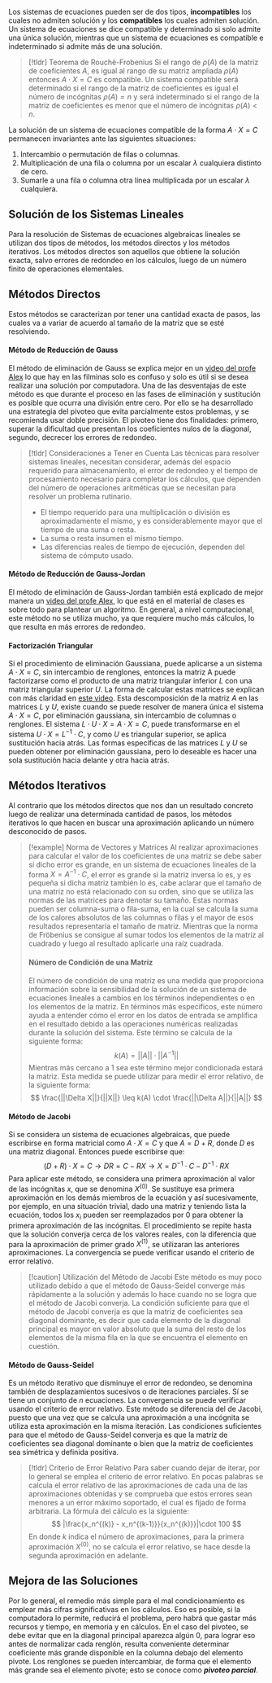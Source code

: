 Los sistemas de ecuaciones pueden ser de dos tipos, **incompatibles** los cuales no admiten solución y los **compatibles** los cuales admiten solución. Un sistema de ecuaciones se dice compatible y determinado si solo admite una única solución, mientras que un sistema de ecuaciones es compatible e indeterminado si admite más de una solución.

>[!tldr] Teorema de Rouchè-Frobenius
>Si el rango de $\rho(A)$ de la matriz de coeficientes $A$, es igual al rango de su matriz ampliada $\rho(A)$ entonces $A\cdot X=C$ es compatible.
>Un sistema compatible será determinado si el rango de la matriz de coeficientes es igual el número de incógnitas $\rho(A)=n$ y será indeterminado si el rango de la matriz de coeficientes es menor que el número de incógnitas $\rho(A)<n$.

La solución de un sistema de ecuaciones compatible de la forma $A\cdot X=C$ permanecen invariantes ante las siguientes situaciones:

1. Intercambio o permutación de filas o columnas.
2. Multiplicación de una fila o columna por un escalar $\lambda$ cualquiera distinto de cero.
3. Sumarle a una fila o columna otra línea multiplicada por un escalar $\lambda$ cualquiera.

## Solución de los Sistemas Lineales

Para la resolución de Sistemas de ecuaciones algebraicas lineales se utilizan dos tipos de métodos, los métodos directos y los métodos iterativos.
Los métodos directos son aquellos que obtiene la solución exacta, salvo errores de redondeo en los cálculos, luego de un número finito de operaciones elementales.

## Métodos Directos

Estos métodos se caracterizan por tener una cantidad exacta de pasos, las cuales va a variar de acuerdo al tamaño de la matriz que se esté resolviendo.

#### Método de Reducción de Gauss

El método de eliminación de Gauss se explica mejor en un [video del profe Alex](https://www.youtube.com/watch?v=XRcx8-2lLJI) lo que hay en las filminas solo es confuso y solo es útil si se desea realizar una solución por computadora.
Una de las desventajas de este método es que durante el proceso en las fases de eliminación y sustitución es posible que ocurra una división entre cero. Por ello se ha desarrollado una estrategia del pivoteo que evita parcialmente estos problemas, y se recomienda usar doble precisión.
El pivoteo tiene dos finalidades: primero, superar la dificultad que presentan los coeficientes nulos de la diagonal, segundo, decrecer los errores de redondeo.

>[!tldr] Consideraciones a Tener en Cuenta
>Las técnicas para resolver sistemas lineales, necesitan considerar, además del espacio requerido para almacenamiento, el error de redondeo y el tiempo de procesamiento necesario para completar los cálculos, que dependen del número de operaciones aritméticas que se necesitan para resolver un problema rutinario.
>- El tiempo requerido para una multiplicación o división es aproximadamente el mismo, y es considerablemente mayor que el tiempo de una suma o resta.
>- La suma o resta insumen el mismo tiempo.
>- Las diferencias reales de tiempo de ejecución, dependen del sistema de cómputo usado.
#### Método de Reducción de Gauss-Jordan

El método de eliminación de Gauss-Jordan también está explicado de mejor manera un [video del profe Alex](https://www.youtube.com/watch?v=dFmGzr1j6eY), lo que está en el material de clases es sobre todo para plantear un algoritmo.
En general, a nivel computacional, este método no se utiliza mucho, ya que requiere mucho más cálculos, lo que resulta en más errores de redondeo.

#### Factorización Triangular

Si el procedimiento de eliminación Gaussiana, puede aplicarse a un sistema $A\cdot X=C$, sin intercambio de renglones, entonces la matriz A puede factorizarse como el producto de una matriz triangular inferior $L$ con una matriz triangular superior $U$. La forma de calcular estas matrices se explican con más claridad en [este video](https://www.youtube.com/watch?v=FBMhuvsDP_w). 
Esta descomposición de la matriz $A$ en las matrices $L$ y $U$, existe cuando se puede resolver de manera única el sistema $A \cdot X = C$, por eliminación gaussiana, sin intercambio de columnas o renglones.
El sistema $L \cdot U \cdot X = A \cdot X = C$, puede transformarse en el sistema $U\cdot X = L^{-1}\cdot C$, y como $U$ es triangular superior, se aplica sustitución hacia atrás. Las formas específicas de las matrices $L$ y $U$ se pueden obtener por eliminación gaussiana, pero lo deseable es hacer una sola sustitución hacia delante y otra hacia atrás.

## Métodos Iterativos

Al contrario que los métodos directos que nos dan un resultado concreto luego de realizar una determinada cantidad de pasos, los métodos iterativos lo que hacen en buscar una aproximación aplicando un número desconocido de pasos.

>[!example] Norma de Vectores y Matrices
>Al realizar aproximaciones para calcular el valor de los coeficientes de una matriz se debe saber si dicho error es grande, en un sistema de ecuaciones lineales de la forma $X = A^{-1} \cdot C$, el error es grande si la matriz inversa lo es, y es pequeña si dicha matriz también lo es, cabe aclarar que el tamaño de una matriz no está relacionado con su orden, sino que se utiliza las normas de las matrices para denotar su tamaño.
>Estas normas pueden ser columna-suma o fila-suma, en la cual se calcula la suma de los calores absolutos de las columnas o filas y el mayor de esos resultados representaría el tamaño de matriz. Mientras que la norma de Fröbenius se consigue al sumar todos los elementos de la matriz al cuadrado y luego al resultado aplicarle una raíz cuadrada.
>
> #### Número de Condición de una Matriz
>El número de condición de una matriz es una medida que proporciona información sobre la sensibilidad de la solución de un sistema de ecuaciones lineales a cambios en los términos independientes o en los elementos de la matriz. En términos más específicos, este número ayuda a entender cómo el error en los datos de entrada se amplifica en el resultado debido a las operaciones numéricas realizadas durante la solución del sistema. Este término se calcula de la siguiente forma:
>$$
>k(A) = ||A|| \cdot ||A^{-1}||
>$$
>Mientras más cercano a 1 sea este término mejor condicionada estará la matriz. Esta medida se puede utilizar para medir el error relativo, de la siguiente forma:
>$$
>\frac{||\Delta X||}{||X||} \leq k(A) \cdot \frac{||\Delta A||}{||A||}
>$$

#### Método de Jacobi

Si se considera un sistema de ecuaciones algebraicas, que puede escribirse en forma matricial como $A \cdot X = C$ y que $A = D + R$, donde $D$ es una matriz diagonal. Entonces puede escribirse que:
$$
(D + R) \cdot X = C \rightarrow DR = C - RX \rightarrow X = D^{-1} \cdot C - D^{-1} \cdot RX
$$
Para aplicar este método, se considera una primera aproximación al valor de las incógnitas $x$, que se denomina $X^{(0)}$. Se sustituye esa primera aproximación en los demás miembros de la ecuación y así sucesivamente, por ejemplo, en una situación trivial, dado una matriz y teniendo lista la ecuación, todos los $x_i$ pueden ser reemplazados por 0 para obtener la primera aproximación de las incógnitas. El procedimiento se repite hasta que la solución converja cerca de los valores reales, con la diferencia que para la aproximación de primer grado $X^{(1)}$, se utilizaran las anteriores aproximaciones. La convergencia se puede verificar usando el criterio de error relativo.

>[!caution] Utilización del Método de Jacobi
>Este método es muy poco utilizado debido a que el método de Gauss-Seidel converge más rápidamente a la solución y además lo hace cuando no se logra que el método de Jacobi converja.
>La condición suficiente para que el método de Jacobi converja es que la matriz de coeficientes sea diagonal dominante, es decir que cada elemento de la diagonal principal es mayor en valor absoluto que la suma del resto de los elementos de la misma fila en la que se encuentra el elemento en cuestión.

#### Método de Gauss-Seidel

Es un método iterativo que disminuye el error de redondeo, se denomina también de desplazamientos sucesivos o de iteraciones parciales. Sí se tiene un conjunto de $n$ ecuaciones. La convergencia se puede verificar usando el criterio de error relativo. Este método se diferencia del de Jacobi, puesto que una vez que se calcula una aproximación a una incógnita se utiliza esta aproximación en la misma iteración.
Las condiciones suficientes para que el método de Gauss-Seidel converja es que la matriz de coeficientes sea diagonal dominante o bien que la matriz de coeficientes sea simétrica y definida positiva.

>[!tldr] Criterio de Error Relativo
>Para saber cuando dejar de iterar, por lo general se emplea el criterio de error relativo. En pocas palabras se calcula el error relativo de las aproximaciones de cada una de las aproximaciones obtenidas y se comprueba que estos errores sean menores a un error máximo soportado, el cual es fijado de forma arbitraria. La fórmula del cálculo es la siguiente:
>$$
>|\frac{x_n^{(k)} - x_n^{(k-1)}}{x_n^{(k)}}|\cdot 100
>$$
>En donde $k$ indica el número de aproximaciones, para la primera aproximación $X^{(0)}$, no se calcula el error relativo, se hace desde la segunda aproximación en adelante.

## Mejora de las Soluciones

Por lo general, el remedio más simple para el mal condicionamiento es emplear más cifras significativas en los cálculos. Eso es posible, si la computadora lo permite, reducirá el problema, pero habrá que gastar más recursos y tiempo, en memoria y en cálculos.
En el caso del pivoteo, se debe evitar que en la diagonal principal aparezca algún 0, para lograr eso antes de normalizar cada renglón, resulta conveniente determinar coeficiente más grande disponible en la columna debajo del elemento pivote. Los renglones se pueden intercambiar, de forma que el elemento más grande sea el elemento pivote; esto se conoce como ***pivoteo parcial***.

